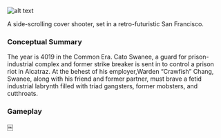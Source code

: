 ![alt text](http://i.imgur.com/efASFTn.gif)

A side-scrolling cover shooter, set in a retro-futuristic San Francisco.

### Conceptual Summary
The year is 4019 in the Common Era.  Cato Swanee, a guard for prison-industrial complex and former strike breaker is sent in to control a prison riot in Alcatraz.  At the behest of his employer,Warden “Crawfish” Chang, Swanee, along with his friend and former partner, must brave a fetid industrial labrynth filled with triad gangsters, former mobsters, and cutthroats.

### Gameplay


￼
